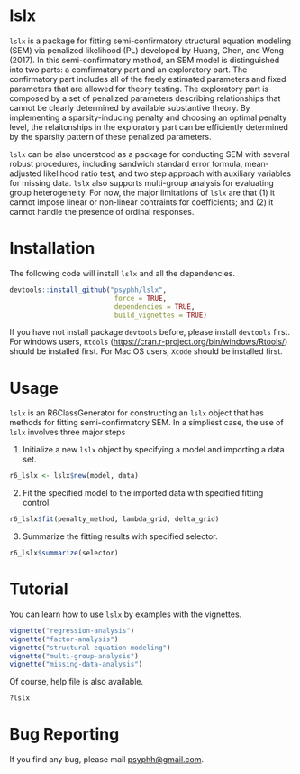 # lslx
`lslx` is a package for fitting semi-confirmatory structural equation modeling (SEM) via penalized likelihood (PL) developed by Huang, Chen, and Weng (2017). In this semi-confirmatory method, an SEM model is distinguished into two parts: a comfirmatory part and an exploratory part. The confirmatory part includes all of the freely estimated parameters and fixed parameters that are allowed for theory testing. The exploratory part is composed by a set of penalized parameters describing relationships that cannot be clearly determined by available substantive theory. By implementing a sparsity-inducing penalty and choosing an optimal penalty level, the relaitonships in the exploratory part can be efficiently determined by the sparsity pattern of these penalized parameters. 

`lslx` can be also understood as a package for conducting SEM with several robust procedures, including sandwich standard error formula, mean-adjusted likelihood ratio test, and two step approach with auxiliary variables for missing data. `lslx` also supports multi-group analysis for evaluating group heterogeneity. For now, the major limitations of `lslx` are that (1) it cannot impose linear or non-linear contraints for coefficients; and (2) it cannot handle the presence of ordinal responses.

# Installation
The following code will install `lslx` and all the dependencies. 
``` r
devtools::install_github("psyphh/lslx", 
                          force = TRUE, 
                          dependencies = TRUE,
                          build_vignettes = TRUE)
```
If you have not install package `devtools` before, please install `devtools` first.
For windows users, `Rtools` (https://cran.r-project.org/bin/windows/Rtools/) should be installed first.
For Mac OS users, `Xcode` should be installed first.

# Usage
`lslx` is an R6ClassGenerator for constructing an `lslx` object that has methods for fitting semi-confirmatory SEM. In a simpliest case, the use of `lslx` involves three major steps
1. Initialize a new `lslx` object by specifying a model and importing a data set.
``` r
r6_lslx <- lslx$new(model, data)
```
2. Fit the specified model to the imported data with specified fitting control.
``` r
r6_lslx$fit(penalty_method, lambda_grid, delta_grid)
```
3. Summarize the fitting results with specified selector.
``` r
r6_lslx$summarize(selector)
```

# Tutorial
You can learn how to use `lslx` by examples with the vignettes.
``` r
vignette("regression-analysis")
vignette("factor-analysis")
vignette("structural-equation-modeling")
vignette("multi-group-analysis")
vignette("missing-data-analysis")
```
Of course, help file is also available.
``` r
?lslx
```

# Bug Reporting
If you find any bug, please mail psyphh@gmail.com.
